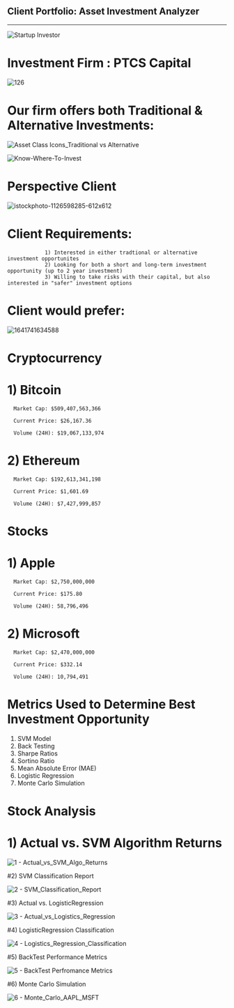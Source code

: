 ## Client Portfolio: Asset Investment Analyzer

---
![Startup Investor](https://github.com/shahp630/Project2/assets/133065460/ae6b6677-163e-46ac-80ca-57ff8cac3111)


# Investment Firm : PTCS Capital  

![126](https://github.com/shahp630/Project2/assets/133065460/960a83f6-28a2-4080-8171-37643b17b952)  

# Our firm offers both Traditional & Alternative Investments:

![Asset Class Icons_Traditional vs Alternative](https://github.com/shahp630/Project2/assets/133065460/eb343734-98b5-42ae-be0e-052109a66bf1)

![Know-Where-To-Invest](https://github.com/shahp630/Project2/assets/133065460/973e7540-d329-4bcc-bfab-91584422df1d)

# Perspective Client

![istockphoto-1126598285-612x612](https://github.com/shahp630/Project2/assets/133065460/50fe28c2-7c8f-40e5-91f7-34cd69541df5)

# Client Requirements:

                1) Interested in either tradtional or alternative investment opportunites
                2) Looking for both a short and long-term investment opportunity (up to 2 year investment)
                3) Willing to take risks with their capital, but also interested in "safer" investment options

# Client would prefer:

![1641741634588](https://github.com/shahp630/Project2/assets/133065460/43f0bfc8-3eb7-4f6d-a574-05cf4159d263)

# Cryptocurrency                            

  # 1)  Bitcoin                                                                

      Market Cap: $509,407,563,366
     
      Current Price: $26,167.36
     
      Volume (24H): $19,067,133,974

  # 2)  Ethereum                                                                

      Market Cap: $192,613,341,198
     
      Current Price: $1,601.69
     
      Volume (24H): $7,427,999,857

# Stocks

  # 1)  Apple                                                                

      Market Cap: $2,750,000,000
     
      Current Price: $175.80
     
      Volume (24H): 58,796,496

  # 2)  Microsoft                                                                

      Market Cap: $2,470,000,000
     
      Current Price: $332.14
     
      Volume (24H): 10,794,491


# Metrics Used to Determine Best Investment Opportunity

  1) SVM Model
  2) Back Testing
  3) Sharpe Ratios
  4) Sortino Ratio
  5) Mean Absolute Error (MAE)
  6) Logistic Regression
  7) Monte Carlo Simulation


# Stock Analysis

# 1) Actual vs. SVM Algorithm Returns 

![1 - Actual_vs_SVM_Algo_Returns](https://github.com/shahp630/Project2/assets/133065460/54e07702-0a59-43eb-b886-617ea78c55c0)

#2) SVM Classification Report

![2 - SVM_Classification_Report](https://github.com/shahp630/Project2/assets/133065460/6c084b94-196b-40a2-9415-4ef849881122)

#3) Actual vs. LogisticRegression

![3 - Actual_vs_Logistics_Regression](https://github.com/shahp630/Project2/assets/133065460/1025d1f7-051d-48f4-a9fa-6e4ecfbbdce9)

#4) LogisticRegression Classification

![4 - Logistics_Regression_Classification](https://github.com/shahp630/Project2/assets/133065460/9ec2b78d-dd7c-428a-9013-0dbe6d46d57f)

#5) BackTest Performance Metrics

![5 - BackTest Perfromance Metrics](https://github.com/shahp630/Project2/assets/133065460/a104bc45-b144-4b5e-a499-b4cbf41f5d59)

#6) Monte Carlo Simulation

![6 - Monte_Carlo_AAPL_MSFT](https://github.com/shahp630/Project2/assets/133065460/65c7cb30-32dc-4f10-9f4c-56f9f4f66339)











      








